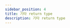 ```yaml
---
sidebar_position: 4
title: 기타 return type
description: 기타 return type
---
```


<head>
  <meta name="title" content="Basic 학습 | 기초부터 시작하는 타입스크립트" data-rh="true" />
  <meta name="description" content="기타 return type" data-rh="true" />
  <meta property="og:title" content="Basic 학습 | 기초부터 시작하는 타입스크립트" data-rh="true" />
  <meta property="og:description" content="기타 return type" data-rh="true" />
</head>
